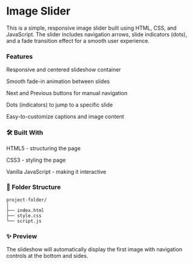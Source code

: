 # Image Slider

This is a simple, responsive image slider built using HTML, CSS, and JavaScript. The slider includes navigation arrows, slide indicators (dots), and a fade transition effect for a smooth user experience.

### Features
Responsive and centered slideshow container

Smooth fade-in animation between slides

Next and Previous buttons for manual navigation

Dots (indicators) to jump to a specific slide

Easy-to-customize captions and image content

### 🛠️ Built With
HTML5 - structuring the page

CSS3 - styling the page

Vanilla JavaScript - making it interactive 

### 📁 Folder Structure
```
project-folder/
│
├── index.html
├── style.css
└── script.js
```

### ✨ Preview
The slideshow will automatically display the first image with navigation controls at the bottom and sides.